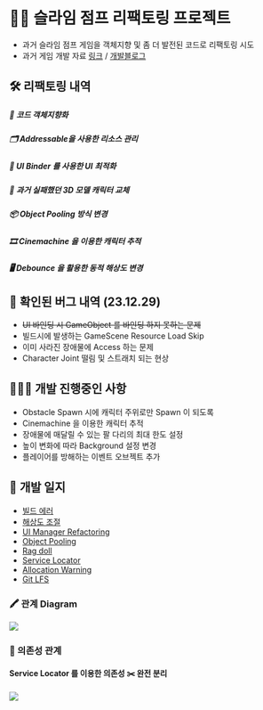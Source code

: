 # 🕴🏻 슬라임 점프 리팩토링 프로젝트

- 과거 슬라임 점프 게임을 객체지향 및 좀 더 발전된 코드로 리팩토링 시도
- 과거 게임 개발 자료 [링크](https://github.com/jhoon8903/Unity_ClimbingGame) / [개발블로그](https://jhoon8903.github.io/project/2023/05/04/%EA%B0%9C%EB%B0%9C%EC%99%84%EB%A3%8C.html)


## 🛠️ 리팩토링 내역

##### 📇 코드 객체지향화
##### 🗂️ Addressable을 사용한 리소스 관리
##### 🔖 UI Binder 를 사용한 UI 최적화
##### 🐒 과거 실패했던 3D 모델 캐릭터 교체
##### 📦 Object Pooling 방식 변경
##### 🎞️ Cinemachine 을 이용한 캐릭터 추적
##### 🖥️ Debounce 을 활용한 동적 해상도 변경


## 🐞 확인된 버그 내역 (23.12.29)

- ~~UI 바인딩 시 GameObject 를 바인딩 하지 못하는 문제~~
- 빌드시에 발생하는 GameScene Resource Load Skip
- 이미 사라진 장애물에 Access 하는 문제
- Character Joint 떨림 및 스트래치 되는 현상

## 👨🏻‍💻 개발 진행중인 사항

- Obstacle Spawn 시에 캐릭터 주위로만 Spawn 이 되도록
- Cinemachine 을 이용한 캐릭터 추적
- 장애물에 매달릴 수 있는 팔 다리의 최대 한도 설정
- 높이 변화에 따라 Background 설정 변경
- 플레이어를 방해하는 이벤트 오브젝트 추가

## 📝 개발 일지

- [빌드 에러](https://jhoon8903.github.io/unity/2023/12/29/BuildError.html)
- [해상도 조절](https://jhoon8903.github.io/unity/2023/12/28/WindowResolution.html)
- [UI Manager Refactoring](https://jhoon8903.github.io/unity/2023/12/27/UIManagerRefactoring.html)
- [Object Pooling](https://jhoon8903.github.io/unity/2023/12/26/Object-Pool.html)
- [Rag doll](https://jhoon8903.github.io/unity/2023/12/25/Joint.html)
- [Service Locator](https://jhoon8903.github.io/unity/2023/12/24/ServiceLocator2.html)
- [Allocation Warning](https://jhoon8903.github.io/unity/2023/12/23/UnityError.html)
- [Git LFS](https://jhoon8903.github.io/github/2023/12/22/Git-LFS.html)


### 🖍️ 관계  Diagram

![](https://i.imgur.com/RxvMPp6.jpg)

### 📌 의존성 관계

#### Service Locator 를 이용한 의존성  ✂️ 완전 분리

![](https://i.imgur.com/v4mgrs8.jpg)


